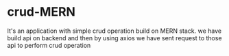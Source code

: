 # crud-MERN
It's an application with simple crud operation build on MERN stack. we have build api on backend and then by using axios we have sent request to those api to perform crud operation
